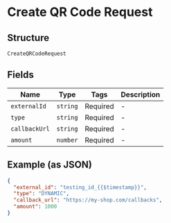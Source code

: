 
# Create QR Code Request

## Structure

`CreateQRCodeRequest`

## Fields

| Name | Type | Tags | Description |
|  --- | --- | --- | --- |
| `externalId` | `string` | Required | - |
| `type` | `string` | Required | - |
| `callbackUrl` | `string` | Required | - |
| `amount` | `number` | Required | - |

## Example (as JSON)

```json
{
  "external_id": "testing_id_{{$timestamp}}",
  "type": "DYNAMIC",
  "callback_url": "https://my-shop.com/callbacks",
  "amount": 1000
}
```

